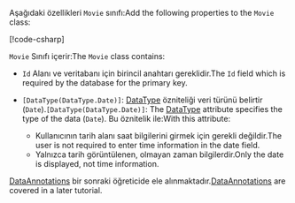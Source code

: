<span data-ttu-id="ba32d-101">Aşağıdaki özellikleri `Movie` sınıfı:</span><span class="sxs-lookup"><span data-stu-id="ba32d-101">Add the following properties to the `Movie` class:</span></span>

[!code-csharp[](~/tutorials/first-mvc-app/start-mvc/sample/MvcMovie22/Models/Movie.cs?name=snippet1)]

<span data-ttu-id="ba32d-102">`Movie` Sınıfı içerir:</span><span class="sxs-lookup"><span data-stu-id="ba32d-102">The `Movie` class contains:</span></span>

* <span data-ttu-id="ba32d-103">`Id` Alanı ve veritabanı için birincil anahtarı gereklidir.</span><span class="sxs-lookup"><span data-stu-id="ba32d-103">The `Id` field which is required by the database for the primary key.</span></span>
* <span data-ttu-id="ba32d-104">`[DataType(DataType.Date)]`:  [DataType](/dotnet/api/microsoft.aspnetcore.mvc.dataannotations.internal.datatypeattributeadapter) özniteliği veri türünü belirtir (`Date`).</span><span class="sxs-lookup"><span data-stu-id="ba32d-104">`[DataType(DataType.Date)]`:  The [DataType](/dotnet/api/microsoft.aspnetcore.mvc.dataannotations.internal.datatypeattributeadapter) attribute specifies the type of the data (`Date`).</span></span> <span data-ttu-id="ba32d-105">Bu öznitelik ile:</span><span class="sxs-lookup"><span data-stu-id="ba32d-105">With this attribute:</span></span>

  * <span data-ttu-id="ba32d-106">Kullanıcının tarih alanı saat bilgilerini girmek için gerekli değildir.</span><span class="sxs-lookup"><span data-stu-id="ba32d-106">The user is not required to enter time information in the date field.</span></span>
  * <span data-ttu-id="ba32d-107">Yalnızca tarih görüntülenen, olmayan zaman bilgilerdir.</span><span class="sxs-lookup"><span data-stu-id="ba32d-107">Only the date is displayed, not time information.</span></span>

<span data-ttu-id="ba32d-108">[DataAnnotations](/dotnet/api/system.componentmodel.dataannotations) bir sonraki öğreticide ele alınmaktadır.</span><span class="sxs-lookup"><span data-stu-id="ba32d-108">[DataAnnotations](/dotnet/api/system.componentmodel.dataannotations) are covered in a later tutorial.</span></span>